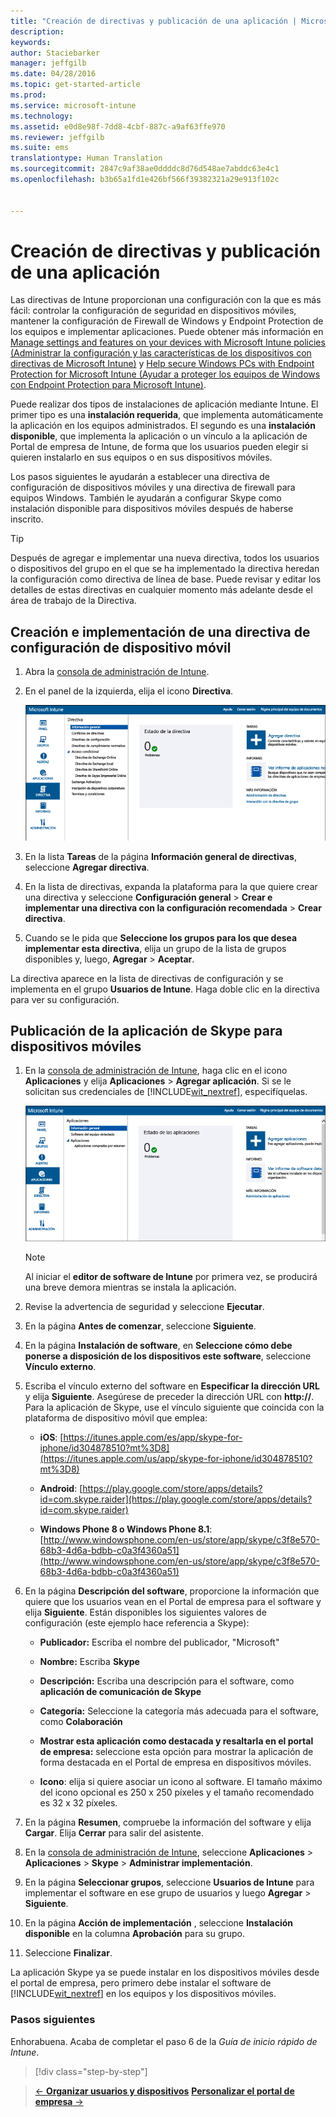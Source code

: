 ```yaml
---
title: "Creación de directivas y publicación de una aplicación | Microsoft Intune"
description: 
keywords: 
author: Staciebarker
manager: jeffgilb
ms.date: 04/28/2016
ms.topic: get-started-article
ms.prod: 
ms.service: microsoft-intune
ms.technology: 
ms.assetid: e0d8e98f-7dd8-4cbf-887c-a9af63ffe970
ms.reviewer: jeffgilb
ms.suite: ems
translationtype: Human Translation
ms.sourcegitcommit: 2847c9af38ae0ddddc8d76d548ae7abddc63e4c1
ms.openlocfilehash: b3b65a1fd1e426bf566f39382321a29e913f102c


---
```


# Creación de directivas y publicación de una aplicación
Las directivas de Intune proporcionan una configuración con la que es más fácil: controlar la configuración de seguridad en dispositivos móviles, mantener la configuración de Firewall de Windows y Endpoint Protection de los equipos e implementar aplicaciones. Puede obtener más información en [Manage settings and features on your devices with Microsoft Intune policies (Administrar la configuración y las características de los dispositivos con directivas de Microsoft Intune)](/Intune/deploy-use/manage-settings-and-features-on-your-devices-with-microsoft-intune-policies) y [Help secure Windows PCs with Endpoint Protection for Microsoft Intune (Ayudar a proteger los equipos de Windows con Endpoint Protection para Microsoft Intune)](/Intune/deploy-use/help-secure-windows-pcs-with-endpoint-protection-for-microsoft-intune).

Puede realizar dos tipos de instalaciones de aplicación mediante Intune. El primer tipo es una **instalación requerida**, que implementa automáticamente la aplicación en los equipos administrados. El segundo es una **instalación disponible**, que implementa la aplicación o un vínculo a la aplicación de Portal de empresa de Intune, de forma que los usuarios pueden elegir si quieren instalarlo en sus equipos o en sus dispositivos móviles.

<!-- this section really isn't necessary and confuses a lot of people because most mobile device apps aren't licensed this way (and our licensing/reporting features aren't super helpful). I think it's best to avoid this during a quick start guide.

Before using Intune to deploy apps, make sure that you have the appropriate licenses to publish, distribute, and use the app. The Licenses workspace lets you add and manage license agreement information for apps or software purchased through Microsoft Volume Licensing agreements, and for Microsoft or non-Microsoft software that was purchased by other means. You can then create license reports that display managed license usage information throughout your company to stay informed of license usage activity.
-->

Los pasos siguientes le ayudarán a establecer una directiva de configuración de dispositivos móviles y una directiva de firewall para equipos Windows. También le ayudarán a configurar Skype como instalación disponible para dispositivos móviles después de haberse inscrito.

> [!TIP]
> Después de agregar e implementar una nueva directiva, todos los usuarios o dispositivos del grupo en el que se ha implementado la directiva heredan la configuración como directiva de línea de base. Puede revisar y editar los detalles de estas directivas en cualquier momento más adelante desde el área de trabajo de la Directiva.


## Creación e implementación de una directiva de configuración de dispositivo móvil

1.  Abra la [consola de administración de Intune](https://manage.microsoft.com/).

2.  En el panel de la izquierda, elija el icono **Directiva**.

    ![admin-console-policy-workspace](./media/policy.png)

3.  En la lista **Tareas** de la página **Información general de directivas**, seleccione **Agregar directiva**.

4.  En la lista de directivas, expanda la plataforma para la que quiere crear una directiva y seleccione **Configuración general** > **Crear e implementar una directiva con la configuración recomendada** > **Crear directiva**.

5.  Cuando se le pida que **Seleccione los grupos para los que desea implementar esta directiva**, elija un grupo de la lista de grupos disponibles y, luego, **Agregar** > **Aceptar**.

La directiva aparece en la lista de directivas de configuración y se implementa en el grupo **Usuarios de Intune**. Haga doble clic en la directiva para ver su configuración.

## Publicación de la aplicación de Skype para dispositivos móviles

1.  En la [consola de administración de Intune](https://manage.microsoft.com/), haga clic en el icono **Aplicaciones** y elija **Aplicaciones** > **Agregar aplicación**. Si se le solicitan sus credenciales de [!INCLUDE[wit_nextref](../includes/wit_nextref_md.md)], especifíquelas.

    ![admin-console-apps-workspace](./media/apps.png)

    > [!NOTE]
    > Al iniciar el **editor de software de Intune** por primera vez, se producirá una breve demora mientras se instala la aplicación.

2.  Revise la advertencia de seguridad y seleccione **Ejecutar**.

3.  En la página **Antes de comenzar**, seleccione **Siguiente**.

4.  En la página **Instalación de software**, en **Seleccione cómo debe ponerse a disposición de los dispositivos este software**, seleccione **Vínculo externo**.

5.  Escriba el vínculo externo del software en **Especificar la dirección URL** y elija **Siguiente**. Asegúrese de preceder la dirección URL con **http://**. Para la aplicación de Skype, use el vínculo siguiente que coincida con la plataforma de dispositivo móvil que emplea:

    -   **iOS**:   [https://itunes.apple.com/es/app/skype-for-iphone/id304878510?mt%3D8](https://itunes.apple.com/us/app/skype-for-iphone/id304878510?mt%3D8)

    -   **Android**:  [https://play.google.com/store/apps/details?id=com.skype.raider](https://play.google.com/store/apps/details?id=com.skype.raider)

    -   **Windows Phone 8 o Windows Phone 8.1**:  [http://www.windowsphone.com/en-us/store/app/skype/c3f8e570-68b3-4d6a-bdbb-c0a3f4360a51](http://www.windowsphone.com/en-us/store/app/skype/c3f8e570-68b3-4d6a-bdbb-c0a3f4360a51)

6.  En la página **Descripción del software**, proporcione la información que quiere que los usuarios vean en el Portal de empresa para el software y elija **Siguiente**. Están disponibles los siguientes valores de configuración (este ejemplo hace referencia a Skype):

    -   **Publicador:** Escriba el nombre del publicador, "Microsoft"

    -   **Nombre:** Escriba **Skype**

    -   **Descripción:** Escriba una descripción para el software, como **aplicación de comunicación de Skype**

    -   **Categoría:** Seleccione la categoría más adecuada para el software, como **Colaboración**

    -   **Mostrar esta aplicación como destacada y resaltarla en el portal de empresa:** seleccione esta opción para mostrar la aplicación de forma destacada en el Portal de empresa en dispositivos móviles.

    -   **Icono**: elija si quiere asociar un icono al software. El tamaño máximo del icono opcional es 250 x 250 píxeles y el tamaño recomendado es 32 x 32 píxeles.

7.  En la página **Resumen**, compruebe la información del software y elija **Cargar**. Elija **Cerrar** para salir del asistente.

8.  En la [consola de administración de Intune](https://manage.microsoft.com/), seleccione **Aplicaciones** > **Aplicaciones** > **Skype** > **Administrar implementación**.

9. En la página **Seleccionar grupos**, seleccione **Usuarios de Intune** para implementar el software en ese grupo de usuarios y luego **Agregar** > **Siguiente**.

10. En la página **Acción de implementación** , seleccione **Instalación disponible** en la columna **Aprobación** para su grupo.

11. Seleccione **Finalizar**.

La aplicación Skype ya se puede instalar en los dispositivos móviles desde el portal de empresa, pero primero debe instalar el software de [!INCLUDE[wit_nextref](../includes/wit_nextref_md.md)] en los equipos y los dispositivos móviles.


### Pasos siguientes
Enhorabuena. Acaba de completar el paso 6 de la *Guía de inicio rápido de Intune*.

>[!div class="step-by-step"]

>[&larr; **Organizar usuarios y dispositivos**](.\start-with-a-paid-subscription-to-microsoft-intune-step-5.md)      [**Personalizar el portal de empresa** &rarr;](.\start-with-a-paid-subscription-to-microsoft-intune-step-7.md)  



<!--HONumber=Jun16_HO4-->


